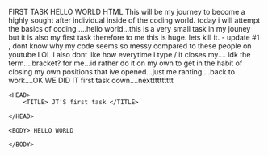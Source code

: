FIRST TASK HELLO WORLD HTML
This will be my journey to become a highly sought after individual inside of the coding world. 
today i will attempt the basics of coding.....hello world...this is a very small task in my jouney but it is also my first task therefore to me this is huge. lets kill it. - update #1 , dont know why my code seems so messy compared to these people on youtube LOL i also dont like how everytime i type / it closes my.... idk the term....bracket? for me...id rather do it on my own to get in the habit of closing my own positions that ive opened...just me ranting....back to work....OK WE DID IT first task down....nextttttttttt

<!DOCTYPE HTML>
    <HEAD>
        <TITLE> JT'S first task </TITLE>

    </HEAD>
    
    <BODY> HELLO WORLD 
    
    </BODY>
</HTML>
